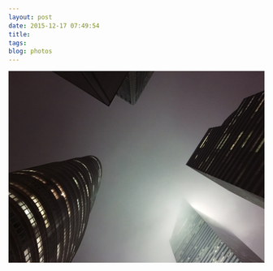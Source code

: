 ```yaml
---
layout: post
date: 2015-12-17 07:49:54
title: 
tags:
blog: photos
---
```


![title](/assets/photoblog/foggy-NYC.jpg)